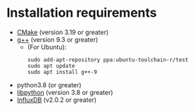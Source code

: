 # Installation requirements
- [CMake](https://cmake.org/download/) (version 3.19 or greater)
- [g++](https://gcc.gnu.org/releases.html) (version 9.3 or greater)
    - (For Ubuntu):
      ```
      sudo add-apt-repository ppa:ubuntu-toolchain-r/test 
      sudo apt update
      sudo apt install g++-9
      ```
- python3.8 (or greater)
- [libpython](https://pkgs.org/download/libpython3.8-dev) (version 3.8 or greater)
- [InfluxDB](https://www.influxdata.com/products/influxdb/) (v2.0.2 or greater)
